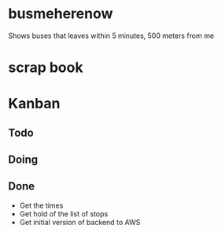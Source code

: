 # busmeherenow
Shows buses that leaves within 5 minutes, 500 meters from me

# scrap book

# Kanban
## Todo
## Doing
## Done
* Get the times
* Get hold of the list of stops
* Get initial version of backend to AWS